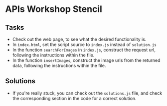 # APIs Workshop Stencil

## Tasks
* Check out the web page, to see what the desired functionality is.
* In `index.html`, set the script source to `index.js` instead of `solution.js`
* In the function `searchForImages` in `index.js`, construct the request url,
following the instructions within the file.
* In the function `insertImages`, construct the image urls from the returned
data, following the instructions within the file.

## Solutions
* If you're really stuck, you can check out the `solutions.js` file,
and check the corresponding section in the code for a correct solution.

